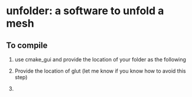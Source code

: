 # unfolder: a software to unfold a mesh
## To compile
1. use cmake_gui and provide the location of your folder as the following


2. Provide the location of glut (let me know if you know how to avoid this step)


3. 
